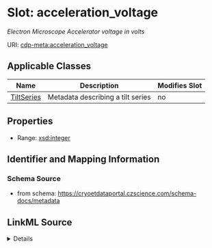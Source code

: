 # Slot: acceleration_voltage


_Electron Microscope Accelerator voltage in volts_



URI: [cdp-meta:acceleration_voltage](https://cryoetdataportal.czscience.com/schema/metadata/acceleration_voltage)



<!-- no inheritance hierarchy -->




## Applicable Classes

| Name | Description | Modifies Slot |
| --- | --- | --- |
[TiltSeries](TiltSeries.md) | Metadata describing a tilt series |  no  |







## Properties

* Range: [xsd:integer](http://www.w3.org/2001/XMLSchema#integer)





## Identifier and Mapping Information







### Schema Source


* from schema: https://cryoetdataportal.czscience.com/schema-docs/metadata




## LinkML Source

<details>
```yaml
name: acceleration_voltage
description: Electron Microscope Accelerator voltage in volts
from_schema: https://cryoetdataportal.czscience.com/schema-docs/metadata
exact_mappings:
- cdp-common:tiltseries_acceleration_voltage
rank: 1000
alias: acceleration_voltage
owner: TiltSeries
domain_of:
- TiltSeries
range: integer
inlined: true
inlined_as_list: true

```
</details>